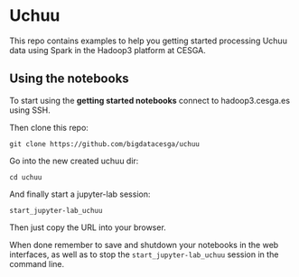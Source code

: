 # Uchuu
This repo contains examples to help you getting started processing Uchuu data using Spark in the Hadoop3 platform at CESGA.

## Using the notebooks
To start using the **getting started notebooks** connect to hadoop3.cesga.es using SSH.

Then clone this repo:

    git clone https://github.com/bigdatacesga/uchuu

Go into the new created uchuu dir:

    cd uchuu

And finally start a jupyter-lab session:

    start_jupyter-lab_uchuu

Then just copy the URL into your browser.

When done remember to save and shutdown your notebooks in the web interfaces,
as well as to stop the `start_jupyter-lab_uchuu` session in the command line.
